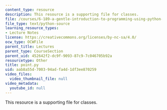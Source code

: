 ```yaml
---
content_type: resource
description: This resource is a supporting file for classes.
file: /courses/6-189-a-gentle-introduction-to-programming-using-python-january-iap-2011/aab8a55d700394adfa4d1df3ee870259_point.py
file_type: text/python-source
learning_resource_types:
- Lecture Notes
license: https://creativecommons.org/licenses/by-nc-sa/4.0/
ocw_type: OCWFile
parent_title: Lectures
parent_type: CourseSection
parent_uid: 452642f2-dc9f-9093-87c9-7c046705b92a
resourcetype: Other
title: point.py
uid: aab8a55d-7003-94ad-fa4d-1df3ee870259
video_files:
  video_thumbnail_file: null
video_metadata:
  youtube_id: null
---
```

This resource is a supporting file for classes.